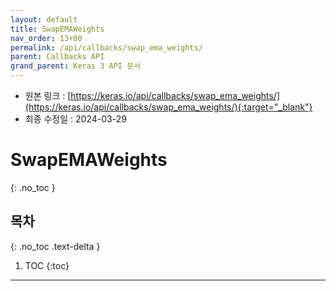 ```yaml
---
layout: default
title: SwapEMAWeights
nav_order: 13+00
permalink: /api/callbacks/swap_ema_weights/
parent: Callbacks API
grand_parent: Keras 3 API 문서
---
```


* 원본 링크 : [https://keras.io/api/callbacks/swap_ema_weights/](https://keras.io/api/callbacks/swap_ema_weights/){:target="_blank"}
* 최종 수정일 : 2024-03-29

# SwapEMAWeights
{: .no_toc }

## 목차
{: .no_toc .text-delta }

1. TOC
{:toc}

---
